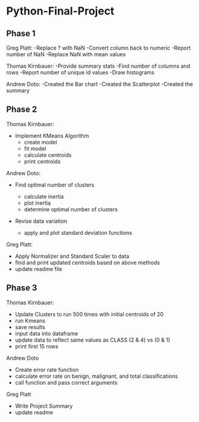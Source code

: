 # Python-Final-Project

## Phase 1

Greg Platt:
-Replace ? with NaN
-Convert column back to numeric
-Report number of NaN
-Replace NaN with mean values

Thomas Kirnbauer:
-Provide summary stats
-Find number of columns and rows
-Report number of unique id values
-Draw histograms

Andrew Doto: 
-Created the Bar chart
-Created the Scatterplot
-Created the summary

## Phase 2

Thomas Kirnbauer:
- Implement KMeans Algorithm 
  - create model
  - fit model
  - calculate centroids
  - print centroids
 
 Andrew Doto:
 - Find optimal number of clusters
   - calculate inertia
   - plot inertia
   - determine optimal number of clusters
 
 - Revise data variation
   - apply and plot standard deviation functions
 
 Greg Platt:
 - Apply Normalizer and Standard Scaler to data
 - find and print updated centroids based on above methods
 - update readme file
 
 ## Phase 3
 
 Thomas Kirnbauer:
 - Update Clusters to run 500 times with initial centroids of 20
 - run Kmeans
 - save results
 - input data into dataframe
 - update data to reflect same values as CLASS (2 & 4) vs (0 & 1)
 - print first 15 rows
 
 Andrew Doto
 - Create error rate function
  - calculate error rate on benign, malignant, and total classifications
 - call function and pass correct arguments
 
 Greg Platt
 - Write Project Summary
 - update readme
 
